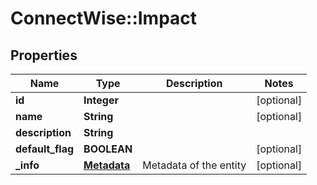 # ConnectWise::Impact

## Properties
Name | Type | Description | Notes
------------ | ------------- | ------------- | -------------
**id** | **Integer** |  | [optional] 
**name** | **String** |  | [optional] 
**description** | **String** |  | 
**default_flag** | **BOOLEAN** |  | [optional] 
**_info** | [**Metadata**](Metadata.md) | Metadata of the entity | [optional] 


